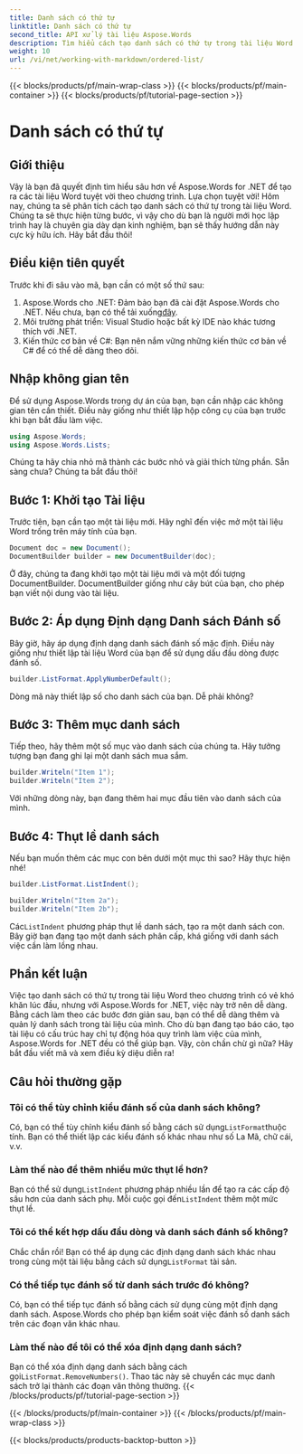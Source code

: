 ```yaml
---
title: Danh sách có thứ tự
linktitle: Danh sách có thứ tự
second_title: API xử lý tài liệu Aspose.Words
description: Tìm hiểu cách tạo danh sách có thứ tự trong tài liệu Word bằng Aspose.Words cho .NET với hướng dẫn từng bước của chúng tôi. Hoàn hảo để tự động hóa việc tạo tài liệu.
weight: 10
url: /vi/net/working-with-markdown/ordered-list/
---
```


{{< blocks/products/pf/main-wrap-class >}}
{{< blocks/products/pf/main-container >}}
{{< blocks/products/pf/tutorial-page-section >}}

# Danh sách có thứ tự

## Giới thiệu

Vậy là bạn đã quyết định tìm hiểu sâu hơn về Aspose.Words for .NET để tạo ra các tài liệu Word tuyệt vời theo chương trình. Lựa chọn tuyệt vời! Hôm nay, chúng ta sẽ phân tích cách tạo danh sách có thứ tự trong tài liệu Word. Chúng ta sẽ thực hiện từng bước, vì vậy cho dù bạn là người mới học lập trình hay là chuyên gia dày dạn kinh nghiệm, bạn sẽ thấy hướng dẫn này cực kỳ hữu ích. Hãy bắt đầu thôi!

## Điều kiện tiên quyết

Trước khi đi sâu vào mã, bạn cần có một số thứ sau:

1. Aspose.Words cho .NET: Đảm bảo bạn đã cài đặt Aspose.Words cho .NET. Nếu chưa, bạn có thể tải xuống[đây](https://releases.aspose.com/words/net/).
2. Môi trường phát triển: Visual Studio hoặc bất kỳ IDE nào khác tương thích với .NET.
3. Kiến thức cơ bản về C#: Bạn nên nắm vững những kiến thức cơ bản về C# để có thể dễ dàng theo dõi.

## Nhập không gian tên

Để sử dụng Aspose.Words trong dự án của bạn, bạn cần nhập các không gian tên cần thiết. Điều này giống như thiết lập hộp công cụ của bạn trước khi bạn bắt đầu làm việc.

```csharp
using Aspose.Words;
using Aspose.Words.Lists;
```

Chúng ta hãy chia nhỏ mã thành các bước nhỏ và giải thích từng phần. Sẵn sàng chưa? Chúng ta bắt đầu thôi!

## Bước 1: Khởi tạo Tài liệu

Trước tiên, bạn cần tạo một tài liệu mới. Hãy nghĩ đến việc mở một tài liệu Word trống trên máy tính của bạn.

```csharp
Document doc = new Document();
DocumentBuilder builder = new DocumentBuilder(doc);
```

Ở đây, chúng ta đang khởi tạo một tài liệu mới và một đối tượng DocumentBuilder. DocumentBuilder giống như cây bút của bạn, cho phép bạn viết nội dung vào tài liệu.

## Bước 2: Áp dụng Định dạng Danh sách Đánh số

Bây giờ, hãy áp dụng định dạng danh sách đánh số mặc định. Điều này giống như thiết lập tài liệu Word của bạn để sử dụng dấu đầu dòng được đánh số.

```csharp
builder.ListFormat.ApplyNumberDefault();
```

Dòng mã này thiết lập số cho danh sách của bạn. Dễ phải không?

## Bước 3: Thêm mục danh sách

Tiếp theo, hãy thêm một số mục vào danh sách của chúng ta. Hãy tưởng tượng bạn đang ghi lại một danh sách mua sắm.

```csharp
builder.Writeln("Item 1");
builder.Writeln("Item 2");
```

Với những dòng này, bạn đang thêm hai mục đầu tiên vào danh sách của mình.

## Bước 4: Thụt lề danh sách

Nếu bạn muốn thêm các mục con bên dưới một mục thì sao? Hãy thực hiện nhé!

```csharp
builder.ListFormat.ListIndent();

builder.Writeln("Item 2a");
builder.Writeln("Item 2b");
```

 Các`ListIndent` phương pháp thụt lề danh sách, tạo ra một danh sách con. Bây giờ bạn đang tạo một danh sách phân cấp, khá giống với danh sách việc cần làm lồng nhau.

## Phần kết luận

Việc tạo danh sách có thứ tự trong tài liệu Word theo chương trình có vẻ khó khăn lúc đầu, nhưng với Aspose.Words for .NET, việc này trở nên dễ dàng. Bằng cách làm theo các bước đơn giản sau, bạn có thể dễ dàng thêm và quản lý danh sách trong tài liệu của mình. Cho dù bạn đang tạo báo cáo, tạo tài liệu có cấu trúc hay chỉ tự động hóa quy trình làm việc của mình, Aspose.Words for .NET đều có thể giúp bạn. Vậy, còn chần chừ gì nữa? Hãy bắt đầu viết mã và xem điều kỳ diệu diễn ra!

## Câu hỏi thường gặp

### Tôi có thể tùy chỉnh kiểu đánh số của danh sách không?  
 Có, bạn có thể tùy chỉnh kiểu đánh số bằng cách sử dụng`ListFormat`thuộc tính. Bạn có thể thiết lập các kiểu đánh số khác nhau như số La Mã, chữ cái, v.v.

### Làm thế nào để thêm nhiều mức thụt lề hơn?  
 Bạn có thể sử dụng`ListIndent` phương pháp nhiều lần để tạo ra các cấp độ sâu hơn của danh sách phụ. Mỗi cuộc gọi đến`ListIndent` thêm một mức thụt lề.

### Tôi có thể kết hợp dấu đầu dòng và danh sách đánh số không?  
 Chắc chắn rồi! Bạn có thể áp dụng các định dạng danh sách khác nhau trong cùng một tài liệu bằng cách sử dụng`ListFormat` tài sản.

### Có thể tiếp tục đánh số từ danh sách trước đó không?  
Có, bạn có thể tiếp tục đánh số bằng cách sử dụng cùng một định dạng danh sách. Aspose.Words cho phép bạn kiểm soát việc đánh số danh sách trên các đoạn văn khác nhau.

### Làm thế nào để tôi có thể xóa định dạng danh sách?  
 Bạn có thể xóa định dạng danh sách bằng cách gọi`ListFormat.RemoveNumbers()`. Thao tác này sẽ chuyển các mục danh sách trở lại thành các đoạn văn thông thường.
{{< /blocks/products/pf/tutorial-page-section >}}

{{< /blocks/products/pf/main-container >}}
{{< /blocks/products/pf/main-wrap-class >}}

{{< blocks/products/products-backtop-button >}}
